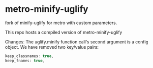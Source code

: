 # metro-minify-uglify
fork of minify-uglify for metro with custom parameters.

This repo hosts a compiled version of metro-minify-uglify

Changes:
The uglify.minify function call's second argument is a config object. We have removed two key/value pairs:
```jsx
keep_classnames: true,
keep_fnames: true,
```
